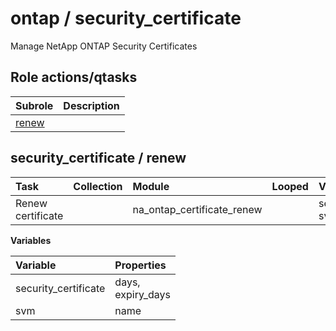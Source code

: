 # ontap / security_certificate 
Manage NetApp ONTAP Security Certificates  
  






## Role actions/qtasks

| Subrole | Description |
| :------ | :---------- |
| [renew](#security_certificate--renew) |  |



## security_certificate / renew

| Task | Collection | Module | Looped | Variables |
| :--- | :--------- | :----- | :----- | :-------- |
| Renew certificate |  | na_ontap_certificate_renew |  | security_certificate, svm |


**Variables**

| Variable | Properties |
| :------- | :--------- |
| security_certificate | days, <br/>expiry_days |
| svm | name |





